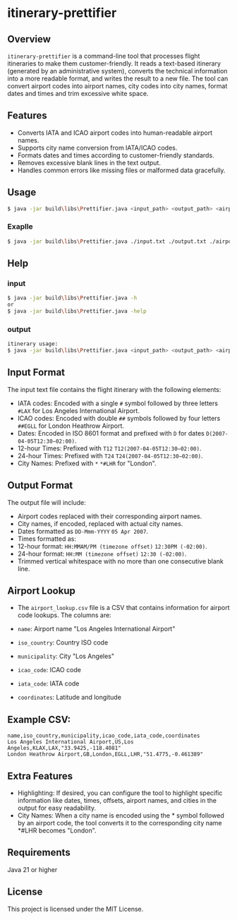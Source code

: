 # itinerary-prettifier

## Overview
`itinerary-prettifier` is a command-line tool that processes flight itineraries to make them customer-friendly. It reads a text-based itinerary (generated by an administrative system), converts the technical information into a more readable format, and writes the result to a new file. The tool can convert airport codes into airport names, city codes into city names, format dates and times and trim excessive white space.

## Features
- Converts IATA and ICAO airport codes into human-readable airport names.
- Supports city name conversion from IATA/ICAO codes.
- Formats dates and times according to customer-friendly standards.
- Removes excessive blank lines in the text output.
- Handles common errors like missing files or malformed data gracefully.

## Usage

```bash
$ java -jar build\libs\Prettifier.java <input_path> <output_path> <airport_lookup_path>
```
### Exaplle
```bash
$ java -jar build\libs\Prettifier.java ./input.txt ./output.txt ./airports_lookup.csv
```
## Help
### input
```bash
$ java -jar build\libs\Prettifier.java -h 
or
$ java -jar build\libs\Prettifier.java -help
```
### output
```bash
itinerary usage:
$ java -jar build\libs\Prettifier.java <input_path> <output_path> <airport_lookup_path>
```

## Input Format
The input text file contains the flight itinerary with the following elements:

- IATA codes: Encoded with a single `#` symbol followed by three letters `#LAX` for Los Angeles International Airport.
- ICAO codes: Encoded with double `##` symbols followed by four letters `##EGLL` for London Heathrow Airport.
- Dates: Encoded in ISO 8601 format and prefixed with `D` for dates  `D(2007-04-05T12:30−02:00)`.
- 12-hour Times: Prefixed with `T12` `T12(2007-04-05T12:30−02:00)`.
- 24-hour Times: Prefixed with `T24` `T24(2007-04-05T12:30−02:00)`.
- City Names: Prefixed with `*` `*#LHR` for "London".


## Output Format
The output file will include:

- Airport codes replaced with their corresponding airport names.
- City names, if encoded, replaced with actual city names.
- Dates formatted as `DD-Mmm-YYYY` `05 Apr 2007`.
- Times formatted as:
- 12-hour format: `HH:MMAM/PM (timezone offset)` `12:30PM (-02:00)`.
- 24-hour format: `HH:MM (timezone offset)` `12:30 (-02:00)`.
- Trimmed vertical whitespace with no more than one consecutive blank line.


## Airport Lookup
- The `airport_lookup.csv` file is a CSV that contains information for airport code lookups. The columns are:

- `name`: Airport name "Los Angeles International Airport"
- `iso_country`: Country ISO code
- `municipality`: City  "Los Angeles"
- `icao_code`: ICAO code
- `iata_code`: IATA code
- `coordinates`: Latitude and longitude

## Example CSV:
```csv
name,iso_country,municipality,icao_code,iata_code,coordinates
Los Angeles International Airport,US,Los Angeles,KLAX,LAX,"33.9425,-118.4081"
London Heathrow Airport,GB,London,EGLL,LHR,"51.4775,-0.461389"

```

## Extra Features
- Highlighting: If desired, you can configure the tool to highlight specific information like dates, times, offsets, airport names, and cities in the output for easy readability.
- City Names: When a city name is encoded using the * symbol followed by an airport code, the tool converts it to the corresponding city name *#LHR becomes "London".

## Requirements
Java 21 or higher

## License
This project is licensed under the MIT License.
